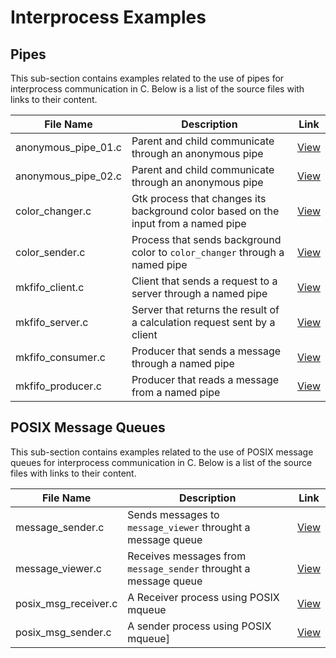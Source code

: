 # Interprocess Examples

## Pipes

This sub-section contains examples related to the use of pipes for interprocess communication in C. Below is a list of the source files with links to their content.

| File Name               | Description | Link |
|-------------------------|-------------|------|
| anonymous_pipe_01.c     | Parent and child communicate through an anonymous pipe | [View](https://github.com/alainlebret/os/blob/master/exemplier/6_interprocess/pipes/src/anonymous_pipe_01.c) |
| anonymous_pipe_02.c     | Parent and child communicate through an anonymous pipe | [View](https://github.com/alainlebret/os/blob/master/exemplier/6_interprocess/pipes/src/anonymous_pipe_02.c) |
| color_changer.c         | Gtk process that changes its background color based on the input from a named pipe | [View](https://github.com/alainlebret/os/blob/master/exemplier/6_interprocess/pipes/src/color_changer.c) |
| color_sender.c          | Process that sends background color to `color_changer` through a named pipe | [View](https://github.com/alainlebret/os/blob/master/exemplier/6_interprocess/pipes/src/color_sender.c) |
| mkfifo_client.c         | Client that sends a request to a server through a named pipe | [View](https://github.com/alainlebret/os/blob/master/exemplier/6_interprocess/pipes/src/mkfifo_client.c) |
| mkfifo_server.c         | Server that returns the result of a calculation request sent by a client | [View](https://github.com/alainlebret/os/blob/master/exemplier/6_interprocess/pipes/src/mkfifo_server.c) |
| mkfifo_consumer.c       | Producer that sends a message through a named pipe | [View](https://github.com/alainlebret/os/blob/master/exemplier/6_interprocess/pipes/src/mkfifo_consumer.c) |
| mkfifo_producer.c       | Producer that reads a message from a named pipe | [View](https://github.com/alainlebret/os/blob/master/exemplier/6_interprocess/pipes/src/mkfifo_producer.c) |

## POSIX Message Queues

This sub-section contains examples related to the use of POSIX message queues for interprocess communication in C. Below is a list of the source files with links to their content.

| File Name             | Description | Link |
|-----------------------|-------------|------|
| message_sender.c      | Sends messages to `message_viewer` throught a message queue | [View](https://github.com/alainlebret/os/blob/master/exemplier/6_interprocess/posix_messages/src/message_sender.c) |
| message_viewer.c      | Receives messages from `message_sender` throught a message queue | [View](https://github.com/alainlebret/os/blob/master/exemplier/6_interprocess/posix_messages/src/message_viewer.c) |
| posix_msg_receiver.c  | A Receiver process using POSIX mqueue | [View](https://github.com/alainlebret/os/blob/master/exemplier/6_interprocess/posix_messages/src/posix_msg_receiver.c) |
| posix_msg_sender.c    | A sender process using POSIX mqueue] | [View](https://github.com/alainlebret/os/blob/master/exemplier/6_interprocess/posix_messages/src/posix_msg_sender.c) |


